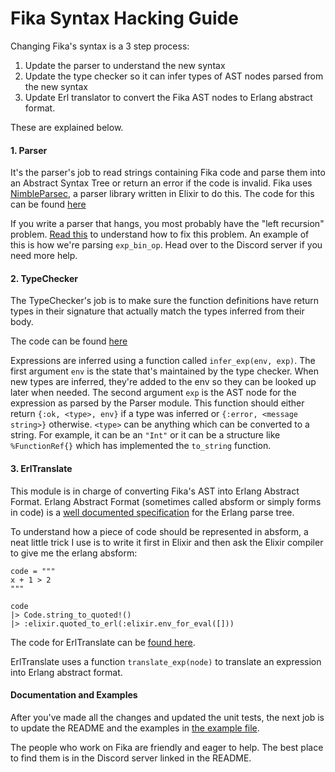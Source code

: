 Fika Syntax Hacking Guide
=========================

Changing Fika's syntax is a 3 step process:

1. Update the parser to understand the new syntax
2. Update the type checker so it can infer types of AST nodes parsed from the new syntax
3. Update Erl translator to convert the Fika AST nodes to Erlang abstract format.

These are explained below.

#### 1. Parser

It's the parser's job to read strings containing Fika code and parse them into
an Abstract Syntax Tree or return an error if the code is invalid.
Fika uses [NimbleParsec](https://github.com/dashbitco/nimble_parsec), a
parser library written in Elixir to do this. The code for this can be
found [here](https://github.com/fika-lang/fika/blob/master/lib/fika/parser.ex)

If you write a parser that hangs, you most probably have the "left recursion"
problem. [Read this](https://web.cs.wpi.edu/~kal/PLT/PLT4.1.2.html)
to understand how to fix this problem. An example of this is how we're parsing
`exp_bin_op`. Head over to the Discord server if you need more help.

#### 2. TypeChecker

The TypeChecker's job is to make sure the function definitions have return
types in their signature that actually match the types inferred from their body.

The code can be found [here](https://github.com/fika-lang/fika/blob/master/lib/fika/type_checker.ex)

Expressions are inferred using a function called `infer_exp(env, exp)`.
The first argument `env` is the state that's maintained by the type checker.
When new types are inferred, they're added to the env so they can be looked up
later when needed. The second argument `exp` is the AST node for the expression
as parsed by the Parser module. This function should either return `{:ok, <type>, env}`
if a type was inferred or `{:error, <message string>}` otherwise. `<type>` can
be anything which can be converted to a string. For example,
it can be an `"Int"` or it can be a structure like `%FunctionRef{}` which has
implemented the `to_string` function.


#### 3. ErlTranslate

This module is in charge of converting Fika's AST into Erlang Abstract Format.
Erlang Abstract Format (sometimes called absform or simply forms in code) is
a [well documented specification](https://erlang.org/doc/apps/erts/absform.html)
for the Erlang parse tree.

To understand how a piece of code should be represented in absform, a neat little
trick I use is to write it first in Elixir and then ask the Elixir compiler
to give me the erlang absform:

```
code = """
x + 1 > 2
"""

code
|> Code.string_to_quoted!()
|> :elixir.quoted_to_erl(:elixir.env_for_eval([]))
```

The code for ErlTranslate can be [found here](https://github.com/fika-lang/fika/blob/master/lib/fika/erl_translate.ex).

ErlTranslate uses a function `translate_exp(node)` to translate an expression
into Erlang abstract format.

#### Documentation and Examples

After you've made all the changes and updated the unit tests, the next job is
to update the README and the examples in [the example file](https://github.com/fika-lang/fika/blob/master/example.fi).

The people who work on Fika are friendly and eager to help. The best place to
find them is in the Discord server linked in the README.
